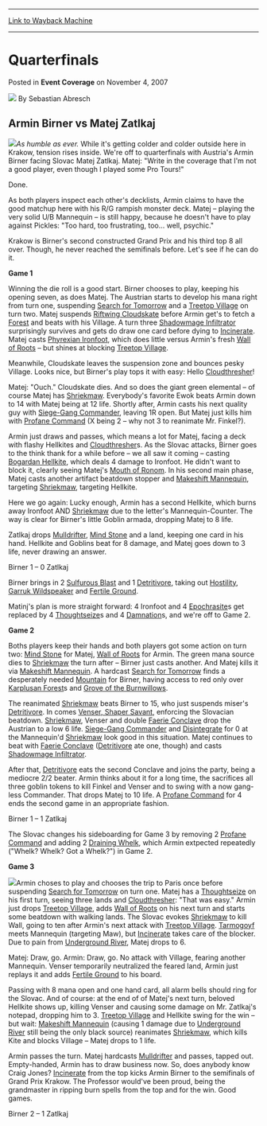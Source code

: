 
---
[Link to Wayback Machine](https://web.archive.org/web/20171030145520/https://magic.wizards.com/en/articles/archive/event-coverage/quarterfinals-2007-11-04-0)

[_metadata_:author]:- "Sebastian Abresch"
[_metadata_:description]:- "Armin Birner vs Matej Zatlkaj As humble as ever. While it's getting colder and colder outside here in Krakow, tension rises inside. We're off to quarterfinals with Austria's Armin Birner facing Slovac Matej Zatlkaj. Matej: `Write in the coverage that I'm not a good player, even though I played some Pro Tours!` Done."
[_metadata_:generator]:- "Drupal 7 (http://drupal.org)"
[_metadata_:node]:- "548631"
[_metadata_:publish_date]:- "2007-11-04"
[_metadata_:source]:- "div-main-content"
[_metadata_:title]:- "Quarterfinals"
[_metadata_:wayback_capture_timestamp]:- "2017-10-30 14:55:20"
[_metadata_:wayback_raw_url]:- "https://web.archive.org/web/20171030145520id_/https://magic.wizards.com/en/articles/archive/event-coverage/quarterfinals-2007-11-04-0"
[_metadata_:wayback_url]:- "https://magic.wizards.com/en/articles/archive/event-coverage/quarterfinals-2007-11-04-0"
---


Quarterfinals
=============



 Posted in **Event Coverage**
 on November 4, 2007 






![](https://media.magic.wizards.com/styles/auth_small/public/generic-avatar-150_148.png)
By Sebastian Abresch












Armin Birner vs Matej Zatlkaj
-----------------------------


![](https://media.magic.wizards.com/image_legacy_migration/sideboard/images/gpkra07/matej_zatlkaj_qf2.jpg)*As humble as ever.*
While it's getting colder and colder outside here in Krakow, tension rises inside. We're off to quarterfinals with Austria's Armin Birner facing Slovac Matej Zatlkaj. Matej: "Write in the coverage that I'm not a good player, even though I played some Pro Tours!"


Done.


As both players inspect each other's decklists, Armin claims to have the good matchup here with his R/G rampish monster deck. Matej – playing the very solid U/B Mannequin – is still happy, because he doesn't have to play against Pickles: "Too hard, too frustrating, too... well, psychic."


Krakow is Birner's second constructed Grand Prix and his third top 8 all over. Though, he never reached the semifinals before. Let's see if he can do it.


**Game 1** 


Winning the die roll is a good start. Birner chooses to play, keeping his opening seven, as does Matej. The Austrian starts to develop his mana right from turn one, suspending [Search for Tomorrow](http://gatherer.wizards.com/Pages/Card/Details.aspx?name=Search+for+Tomorrow) and a [Treetop Village](http://gatherer.wizards.com/Pages/Card/Details.aspx?name=Treetop+Village) on turn two. Matej suspends [Riftwing Cloudskate](http://gatherer.wizards.com/Pages/Card/Details.aspx?name=Riftwing+Cloudskate) before Armin get's to fetch a [Forest](http://gatherer.wizards.com/Pages/Card/Details.aspx?name=Forest) and beats with his Village. A turn three [Shadowmage Infiltrator](http://gatherer.wizards.com/Pages/Card/Details.aspx?name=Shadowmage+Infiltrator) surprisingly survives and gets do draw one card before dying to [Incinerate](http://gatherer.wizards.com/Pages/Card/Details.aspx?name=Incinerate). Matej casts [Phyrexian Ironfoot](http://gatherer.wizards.com/Pages/Card/Details.aspx?name=Phyrexian+Ironfoot), which does little versus Armin's fresh [Wall of Roots](http://gatherer.wizards.com/Pages/Card/Details.aspx?name=Wall+of+Roots) – but shines at blocking [Treetop Village](http://gatherer.wizards.com/Pages/Card/Details.aspx?name=Treetop+Village).


Meanwhile, Cloudskate leaves the suspension zone and bounces pesky Village. Looks nice, but Birner's play tops it with easy: Hello [Cloudthresher](http://gatherer.wizards.com/Pages/Card/Details.aspx?name=Cloudthresher)!


Matej: "Ouch." Cloudskate dies. And so does the giant green elemental – of course Matej has [Shriekmaw](http://gatherer.wizards.com/Pages/Card/Details.aspx?name=Shriekmaw). Everybody's favorite Ewok beats Armin down to 14 with Matej being at 12 life. Shortly after, Armin casts his next quality guy with [Siege-Gang Commander](http://gatherer.wizards.com/Pages/Card/Details.aspx?name=Siege-Gang+Commander), leaving 1R open. But Matej just kills him with [Profane Command](http://gatherer.wizards.com/Pages/Card/Details.aspx?name=Profane+Command) (X being 2 – why not 3 to reanimate Mr. Finkel?).


Armin just draws and passes, which means a lot for Matej, facing a deck with flashy Hellkites and [Cloudthresher](http://gatherer.wizards.com/Pages/Card/Details.aspx?name=Cloudthresher)s. As the Slovac attacks, Birner goes to the think thank for a while before – we all saw it coming – casting [Bogardan Hellkite](http://gatherer.wizards.com/Pages/Card/Details.aspx?name=Bogardan+Hellkite), which deals 4 damage to Ironfoot. He didn't want to block it, clearly seeing Matej's [Mouth of Ronom](http://gatherer.wizards.com/Pages/Card/Details.aspx?name=Mouth+of+Ronom). In his second main phase, Matej casts another artifact beatdown stopper and [Makeshift Mannequin](http://gatherer.wizards.com/Pages/Card/Details.aspx?name=Makeshift+Mannequin), targeting [Shriekmaw](http://gatherer.wizards.com/Pages/Card/Details.aspx?name=Shriekmaw), targeting Hellkite.


Here we go again: Lucky enough, Armin has a second Hellkite, which burns away Ironfoot AND [Shriekmaw](http://gatherer.wizards.com/Pages/Card/Details.aspx?name=Shriekmaw) due to the letter's Mannequin-Counter. The way is clear for Birner's little Goblin armada, dropping Matej to 8 life.


Zatlkaj drops [Mulldrifter](http://gatherer.wizards.com/Pages/Card/Details.aspx?name=Mulldrifter), [Mind Stone](http://gatherer.wizards.com/Pages/Card/Details.aspx?name=Mind+Stone) and a land, keeping one card in his hand. Hellkite and Goblins beat for 8 damage, and Matej goes down to 3 life, never drawing an answer.


Birner 1 – 0 Zatlkaj


Birner brings in 2 [Sulfurous Blast](http://gatherer.wizards.com/Pages/Card/Details.aspx?name=Sulfurous+Blast) and 1 [Detritivore](http://gatherer.wizards.com/Pages/Card/Details.aspx?name=Detritivore), taking out [Hostility](http://gatherer.wizards.com/Pages/Card/Details.aspx?name=Hostility), [Garruk Wildspeaker](http://gatherer.wizards.com/Pages/Card/Details.aspx?name=Garruk+Wildspeaker) and [Fertile Ground](http://gatherer.wizards.com/Pages/Card/Details.aspx?name=Fertile+Ground).


Matinj's plan is more straight forward: 4 Ironfoot and 4 [Epochrasite](http://gatherer.wizards.com/Pages/Card/Details.aspx?name=Epochrasite)s get replaced by 4 [Thoughtseize](http://gatherer.wizards.com/Pages/Card/Details.aspx?name=Thoughtseize)s and 4 [Damnation](http://gatherer.wizards.com/Pages/Card/Details.aspx?name=Damnation)s, and we're off to Game 2.


**Game 2**


Boths players keep their hands and both players got some action on turn two: [Mind Stone](http://gatherer.wizards.com/Pages/Card/Details.aspx?name=Mind+Stone) for Matej, [Wall of Roots](http://gatherer.wizards.com/Pages/Card/Details.aspx?name=Wall+of+Roots) for Armin. The green mana source dies to [Shriekmaw](http://gatherer.wizards.com/Pages/Card/Details.aspx?name=Shriekmaw) the turn after – Birner just casts another. And Matej kills it via [Makeshift Mannequin](http://gatherer.wizards.com/Pages/Card/Details.aspx?name=Makeshift+Mannequin). A hardcast [Search for Tomorrow](http://gatherer.wizards.com/Pages/Card/Details.aspx?name=Search+for+Tomorrow) finds a desperately needed [Mountain](http://gatherer.wizards.com/Pages/Card/Details.aspx?name=Mountain) for Birner, having access to red only over [Karplusan Forest](http://gatherer.wizards.com/Pages/Card/Details.aspx?name=Karplusan+Forest)s and [Grove of the Burnwillows](http://gatherer.wizards.com/Pages/Card/Details.aspx?name=Grove+of+the+Burnwillows).


The reanimated [Shriekmaw](http://gatherer.wizards.com/Pages/Card/Details.aspx?name=Shriekmaw) beats Birner to 15, who just suspends miser's [Detritivore](http://gatherer.wizards.com/Pages/Card/Details.aspx?name=Detritivore). In comes [Venser, Shaper Savant](http://gatherer.wizards.com/Pages/Card/Details.aspx?name=Venser%2C+Shaper+Savant), enforcing the Slovacian beatdown. [Shriekmaw](http://gatherer.wizards.com/Pages/Card/Details.aspx?name=Shriekmaw), Venser and double [Faerie Conclave](http://gatherer.wizards.com/Pages/Card/Details.aspx?name=Faerie+Conclave) drop the Austrian to a low 6 life. [Siege-Gang Commander](http://gatherer.wizards.com/Pages/Card/Details.aspx?name=Siege-Gang+Commander) and [Disintegrate](http://gatherer.wizards.com/Pages/Card/Details.aspx?name=Disintegrate) for 0 at the Mannequin'd [Shriekmaw](http://gatherer.wizards.com/Pages/Card/Details.aspx?name=Shriekmaw) look good in this situation. Matej continues to beat with [Faerie Conclave](http://gatherer.wizards.com/Pages/Card/Details.aspx?name=Faerie+Conclave) ([Detritivore](http://gatherer.wizards.com/Pages/Card/Details.aspx?name=Detritivore) ate one, though) and casts [Shadowmage Infiltrator](http://gatherer.wizards.com/Pages/Card/Details.aspx?name=Shadowmage+Infiltrator).


After that, [Detritivore](http://gatherer.wizards.com/Pages/Card/Details.aspx?name=Detritivore) eats the second Conclave and joins the party, being a mediocre 2/2 beater. Armin thinks about it for a long time, the sacrifices all three goblin tokens to kill Finkel and Venser and to swing with a now gang-less Commander. That drops Matej to 10 life. A [Profane Command](http://gatherer.wizards.com/Pages/Card/Details.aspx?name=Profane+Command) for 4 ends the second game in an appropriate fashion.


Birner 1 – 1 Zatlkaj


The Slovac changes his sideboarding for Game 3 by removing 2 [Profane Command](http://gatherer.wizards.com/Pages/Card/Details.aspx?name=Profane+Command) and adding 2 [Draining Whelk](http://gatherer.wizards.com/Pages/Card/Details.aspx?name=Draining+Whelk), which Armin extpected repeatedly ("Whelk? Whelk? Got a Whelk?") in Game 2.


**Game 3**


![](https://media.magic.wizards.com/image_legacy_migration/sideboard/images/gpkra07/armin_birner_qf2.jpg)Armin choses to play and chooses the trip to Paris once before suspending [Search for Tomorrow](http://gatherer.wizards.com/Pages/Card/Details.aspx?name=Search+for+Tomorrow) on turn one. Matej has a [Thoughtseize](http://gatherer.wizards.com/Pages/Card/Details.aspx?name=Thoughtseize) on his first turn, seeing three lands and [Cloudthresher](http://gatherer.wizards.com/Pages/Card/Details.aspx?name=Cloudthresher): "That was easy." Armin just drops [Treetop Village](http://gatherer.wizards.com/Pages/Card/Details.aspx?name=Treetop+Village), adds [Wall of Roots](http://gatherer.wizards.com/Pages/Card/Details.aspx?name=Wall+of+Roots) on his next turn and starts some beatdown with walking lands. The Slovac evokes [Shriekmaw](http://gatherer.wizards.com/Pages/Card/Details.aspx?name=Shriekmaw) to kill Wall, going to ten after Armin's next attack with [Treetop Village](http://gatherer.wizards.com/Pages/Card/Details.aspx?name=Treetop+Village). [Tarmogoyf](http://gatherer.wizards.com/Pages/Card/Details.aspx?name=Tarmogoyf) meets Mannequin (targeting Maw), but [Incinerate](http://gatherer.wizards.com/Pages/Card/Details.aspx?name=Incinerate) takes care of the blocker. Due to pain from [Underground River](http://gatherer.wizards.com/Pages/Card/Details.aspx?name=Underground+River), Matej drops to 6.


Matej: Draw, go. Armin: Draw, go. No attack with Village, fearing another Mannequin. Venser temporarily neutralized the feared land, Armin just replays it and adds [Fertile Ground](http://gatherer.wizards.com/Pages/Card/Details.aspx?name=Fertile+Ground) to his board.


Passing with 8 mana open and one hand card, all alarm bells should ring for the Slovac. And of course: at the end of of Matej's next turn, beloved Hellkite shows up, killing Venser and causing some damage on Mr. Zatlkaj's notepad, dropping him to 3. [Treetop Village](http://gatherer.wizards.com/Pages/Card/Details.aspx?name=Treetop+Village) and Hellkite swing for the win – but wait: [Makeshift Mannequin](http://gatherer.wizards.com/Pages/Card/Details.aspx?name=Makeshift+Mannequin) (causing 1 damage due to [Underground River](http://gatherer.wizards.com/Pages/Card/Details.aspx?name=Underground+River) still being the only black source) reanimates [Shriekmaw](http://gatherer.wizards.com/Pages/Card/Details.aspx?name=Shriekmaw), which kills Kite and blocks Village – Matej drops to 1 life.


Armin passes the turn. Matej hardcasts [Mulldrifter](http://gatherer.wizards.com/Pages/Card/Details.aspx?name=Mulldrifter) and passes, tapped out. Empty-handed, Armin has to draw business now. So, does anybody know Craig Jones? [Incinerate](http://gatherer.wizards.com/Pages/Card/Details.aspx?name=Incinerate) from the top kicks Armin Birner to the semifinals of Grand Prix Krakow. The Professor would've been proud, being the grandmaster in ripping burn spells from the top and for the win. Good games.


Birner 2 – 1 Zatlkaj








